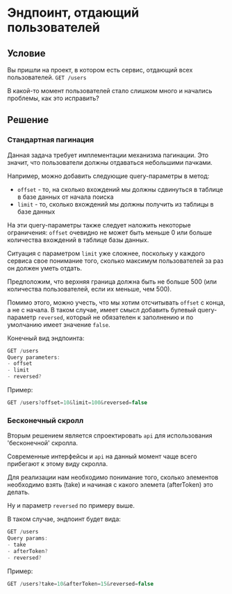 # Эндпоинт, отдающий пользователей

## Условие

Вы пришли на проект, в котором есть сервис, отдающий всех пользователей.
`GET /users`

В какой-то момент пользователей стало слишком много и начались проблемы, как это исправить?

## Решение

### Стандартная пагинация

Данная задача требует имплементации механизма пагинации. Это значит, что пользователи должны отдаваться небольшими пачками.

Например, можно добавить следующие query-параметры в метод:

* `offset` - то, на сколько вхождений мы должны сдвинуться в таблице в базе данных от начала поиска
* `limit` - то, сколько вхождений мы должны получить из таблицы в базе данных

На эти query-параметры также следует наложить некоторые ограничения: `offset` очевидно не может быть меньше 0 или больше количества вхождений в таблице базы данных.

Ситуация с параметром `limit` уже сложнее, поскольку у каждого сервиса свое понимание того, сколько максимум пользователей за раз он должен уметь отдать.

Предположим, что верхняя граница должна быть не больше 500 (или количества пользователей, если их меньше, чем 500).

Помимо этого, можно учесть, что мы хотим отсчитывать `offset` с конца, а не с начала. В таком случае, имеет смысл добавить булевый query-параметр `reversed`, который не обязателен к заполнению и по умолчанию имеет значение `false`.

Конечный вид эндпоинта:

```javascript
GET /users
Query parameters:
- offset 
- limit
- reversed?
```

Пример:

```javascript
GET /users?offset=10&limit=100&reversed=false
```

### Бесконечный скролл

Вторым решением является спроектировать `api` для использования 'бесконечной' скролла.

Современные интерфейсы и `api` на данный момент чаще всего прибегают к этому виду скролла.

Для реализации нам необходимо понимание того, сколько элементов необходимо взять (take) и начиная с какого элемета (afterToken) это делать.

Ну и параметр `reversed` по примеру выше.

В таком случае, эндпоинт будет вида:

```javascript
GET /users
Query params:
- take
- afterToken?
- reversed?
```

Пример:

```javascript
GET /users?take=10&afterToken=15&reversed=false
```
